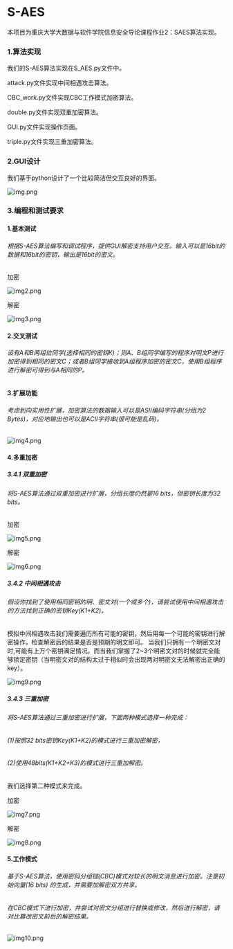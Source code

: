 # S-AES
本项目为重庆大学大数据与软件学院信息安全导论课程作业2：SAES算法实现。

### 1.算法实现

我们的S-AES算法实现在S_AES.py文件中。

attack.py文件实现中间相遇攻击算法。

CBC_work.py文件实现CBC工作模式加密算法。

double.py文件实现双重加密算法。

GUI.py文件实现操作页面。

triple.py文件实现三重加密算法。


### 2.GUI设计

我们基于python设计了一个比较简洁但交互良好的界面。

![img.png](img%2Fimg.png)

### 3.编程和测试要求



#### 1.基本测试


###### 根据S-AES算法编写和调试程序，提供GUI解密支持用户交互。输入可以是16bit的数据和16bit的密钥，输出是16bit的密文。

加密

![img2.png](img%2Fimg2.png)

解密

![img3.png](img%2Fimg3.png)

#### 2.交叉测试

###### 设有A和B两组位同学(选择相同的密钥K)；则A、B组同学编写的程序对明文P进行加密得到相同的密文C；或者B组同学接收到A组程序加密的密文C，使用B组程序进行解密可得到与A相同的P。



#### 3.扩展功能

###### 考虑到向实用性扩展，加密算法的数据输入可以是ASII编码字符串(分组为2 Bytes)，对应地输出也可以是ACII字符串(很可能是乱码)。

![img4.png](img%2Fimg4.png)

#### 4.多重加密

##### 3.4.1 双重加密

###### 将S-AES算法通过双重加密进行扩展，分组长度仍然是16 bits，但密钥长度为32 bits。

加密

![img5.png](img%2Fimg5.png)

解密

![img6.png](img%2Fimg6.png)

##### 3.4.2 中间相遇攻击

###### 假设你找到了使用相同密钥的明、密文对(一个或多个)，请尝试使用中间相遇攻击的方法找到正确的密钥Key(K1+K2)。

模拟中间相遇攻击我们需要遍历所有可能的密钥，然后用每一个可能的密钥进行解密操作，检查解密后的结果是否是预期的明文即可。
当我们只拥有一个明密文对时,可能有上万个密钥满足情况。而当我们掌握了2~3个明密文对的时候就完全能够锁定密钥（当明密文对的结构太过于相似时会出现两对明密文无法解密出正确的key）。

![img9.png](img%2Fimg9.png)

##### 3.4.3 三重加密

###### 将S-AES算法通过三重加密进行扩展，下面两种模式选择一种完成：

###### (1)按照32 bits密钥Key(K1+K2)的模式进行三重加密解密，

###### (2)使用48bits(K1+K2+K3)的模式进行三重加解密。

我们选择第二种模式来完成。

加密

![img7.png](img%2Fimg7.png)

解密

![img8.png](img%2Fimg8.png)

#### 5.工作模式

###### 基于S-AES算法，使用密码分组链(CBC)模式对较长的明文消息进行加密。注意初始向量(16 bits) 的生成，并需要加解密双方共享。
###### 在CBC模式下进行加密，并尝试对密文分组进行替换或修改，然后进行解密，请对比篡改密文前后的解密结果。

![img10.png](img%2Fimg10.png)
